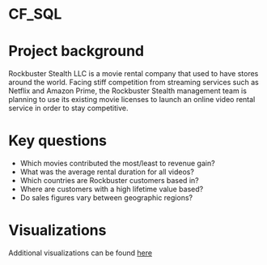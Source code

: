 # CF_SQL

# Project background
Rockbuster Stealth LLC is a movie rental company that used to have stores around the world. Facing stiff competition from streaming services such as Netflix and Amazon Prime, the Rockbuster Stealth management team is planning to use its existing movie licenses to launch an online video rental service in order to stay competitive.

# Key questions
-  Which movies contributed the most/least to revenue gain?
-  What was the average rental duration for all videos?
-  Which countries are Rockbuster customers based in?
-  Where are customers with a high lifetime value based?
-  Do sales figures vary between geographic regions?

# Visualizations
Additional visualizations can be found [here](https://public.tableau.com/shared/69Q5JGTX2?:display_count=n&:origin=viz_share_link)
